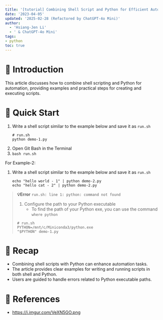 ```yaml
---
title: '[tutorial] Combining Shell Script and Python for Efficient Automation'
date: '2023-04-05'
updated: '2025-02-28 (Refactored by ChatGPT-4o Mini)'
author:
  - 'Hsiang-Jen Li'
  - ' & ChatGPT-4o Mini'
tags:
- python
toc: true
---
```


# 📌 Introduction
This article discusses how to combine shell scripting and Python for automation, providing examples and practical steps for creating and executing scripts.
<!-- more -->

# 🚀 Quick Start
1. Write a shell script similar to the example below and save it as `run.sh`
    ```shell
    # run.sh
    python demo-1.py
    ```
2. Open Git Bash in the Terminal
3. `bash run.sh`

For Example-2:
1. Write a shell script similar to the example below and save it as `run.sh`
   ```shell
   echo "hello world - 1" | python demo-2.py
   echo "hello cat - 2" | python demo-2.py
   ```

> **💡Error** `run.sh: line 1: python: command not found`
> 1. Configure the path to your Python executable
>    - To find the path of your Python exe, you can use the command `where python`
> ```shell
> # run.sh
> PYTHON=/mnt/c/Miniconda3/python.exe
> "$PYTHON" demo-1.py
> ```

# 🔁 Recap
- Combining shell scripts with Python can enhance automation tasks.
- The article provides clear examples for writing and running scripts in both shell and Python.
- Users are guided to handle errors related to Python executable paths.

# 🔗 References
- https://i.imgur.com/VeXN5GO.png
